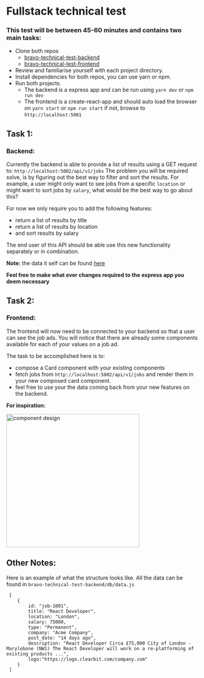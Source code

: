 # Fullstack technical test
### This test will be between 45-60 minutes and contains two main tasks:

- Clone both repos
  - [bravo-technical-test-backend](https://github.com/trufa-me/bravo-technical-test-backend)
  - [bravo-technical-test-frontend](https://github.com/trufa-me/bravo-technical-test-frontend)
- Review and familiarise yourself with each project directory.
- Install dependencies for both repos, you can use yarn or npm. 
- Run both projects. 
  - The backend is a express app and can be run using `yarn dev` or `npm run dev`
  - The frontend is a create-react-app and should auto load the browser on `yarn start` or `npm run start` if not, browse to `http://localhost:5001`

## Task 1:
### Backend:

Currently the backend is able to provide a list of results using a GET request to: `http://localhost:5002/api/v1/jobs`
The problem you will be required solve, is by figuring out the best way to filter and sort the results. For example, 
a user might only want to see jobs from a specific `location` or might want to sort jobs by `salary`, what would be the best way to go about this?

For now we only require you to add the following features:
 - return a list of results by title
 - return a list of results by location
 - and sort results by salary

The end user of this API should be able use this new functionality separately or in combination.

**Note:** the data it self can be found [here](https://github.com/Trufa-me/bravo-technical-test-backend/blob/master/src/db/data.js)

**Feel free to make what ever changes required to the express app you deem necessary** 

## Task 2:
### Frontend:

The frontend will now need to be connected to your backend so that a user can see the job ads. 
You will notice that there are already some components available for each of your values on a job ad. 

The task to be accomplished here is to: 
 - compose a Card component with your existing components
 - fetch jobs from `http://localhost:5002/api/v1/jobs` and render them in your new composed card component. 
 - feel free to use your the data coming back from your new features on the backend.

**For inspiration:** 

<img src="https://github.com/Trufa-me/bravo-technical-test-frontend/blob/master/designs/layout.png?raw=true" alt="component design" width="350px"/>

## Other Notes:
Here is an example of what the structure looks like. All the data can be found in `bravo-technical-test-backend/db/data.js`
```
 [
    {
        id: "job-1001",
        title: "React Developer",
        location: "London",
        salary: 75000,
        type: "Permanent",
        company: "Acme Company",
        post_date: "14 days ago",
        description: "React Developer Circa £75,000 City of London - Marylebone (NW1) The React Developer will work on a re-platforming of existing products ...",
        logo:"https://logo.clearbit.com/company.com"
    }
 ]
```
